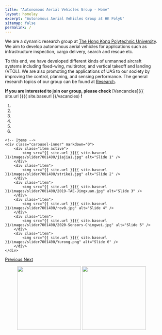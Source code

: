```yaml
---
title: "Autonomous Aerial Vehicles Group - Home"
layout: homelay
excerpt: "Autonomous Aerial Vehicles Group at HK PolyU"
sitemap: false
permalink: /
---
```


We are a dynamic research group at [The Hong Kong Polytechnic University](http://www.polyu.edu.hk). We aim to develop autonomous aerial vehicles for applications such as infrastructure inspection, cargo delivery, search and rescue etc.

To this end, we have developed different kinds of unmanned aircraft systems including fixed-wing, multirotor, and vertical takeoff and landing (VTOL). We are also promoting the applications of UAS to our society by improving the control, planning, and sensing performance. The general research topics of our group can be found at [Research](research).

**If you are interested to join our group, please check** [Vancancies]({{ site.url }}{{ site.baseurl }}/vacancies) **!**

<div markdown="0" id="carousel" class="carousel slide" data-ride="carousel" data-interval="5000" data-pause="hover" >
    <!-- Menu -->
    <ol class="carousel-indicators">
        <li data-target="#carousel" data-slide-to="0" class="active"></li>
        <li data-target="#carousel" data-slide-to="1"></li>
        <li data-target="#carousel" data-slide-to="2"></li>
        <li data-target="#carousel" data-slide-to="3"></li>
        <li data-target="#carousel" data-slide-to="4"></li>
        <li data-target="#carousel" data-slide-to="5"></li>
    </ol>

    <!-- Items -->
    <div class="carousel-inner" markdown="0">
        <div class="item active">
            <img src="{{ site.url }}{{ site.baseurl }}/images/slider7001400/jiajia1.jpg" alt="Slide 1" />
        </div>
        <div class="item">
            <img src="{{ site.url }}{{ site.baseurl }}/images/slider7001400/strike1.jpg" alt="Slide 2" />
        </div>
        <div class="item">
            <img src="{{ site.url }}{{ site.baseurl }}/images/slider7001400/2019-TAE-Jingxuan.jpg" alt="Slide 3" />
        </div>
        <div class="item">
            <img src="{{ site.url }}{{ site.baseurl }}/images/slider7001400/rov0.jpg" alt="Slide 4" />
        </div>
        <div class="item">
            <img src="{{ site.url }}{{ site.baseurl }}/images/slider7001400/2020-Sensors-Chingwei.jpg" alt="Slide 5" />
        </div>
        <div class="item">
            <img src="{{ site.url }}{{ site.baseurl }}/images/slider7001400/Yurong.png" alt="Slide 6" />
        </div>
    </div>
  <a class="left carousel-control" href="#carousel" role="button" data-slide="prev">
    <span class="glyphicon glyphicon-chevron-left" aria-hidden="true"></span>
    <span class="sr-only">Previous</span>
  </a>
  <a class="right carousel-control" href="#carousel" role="button" data-slide="next">
    <span class="glyphicon glyphicon-chevron-right" aria-hidden="true"></span>
    <span class="sr-only">Next</span>
  </a>
</div>

<figure class="fourth">
  <a href="https://www.polyu.edu.hk/"> <img src="{{ site.url }}{{ site.baseurl }}/images/logopic/polyu-logo.png" style="width: 210px"></a>
  <a href="https://www.polyu.edu.hk/aae"> <img src="{{ site.url }}{{ site.baseurl }}/images/logopic/aaelogo.png" style="width: 210px"></a>
</figure>

